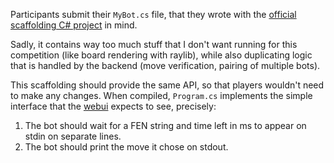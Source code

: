 Participants submit their `MyBot.cs` file, that they wrote with the [official
scaffolding C# project](https://github.com/SebLague/Chess-Challenge) in mind.

Sadly, it contains way too much stuff that I don't want running for this
competition (like board rendering with raylib), while also duplicating logic
that is handled by the backend (move verification, pairing of multiple bots).

This scaffolding should provide the same API, so that players wouldn't need to
make any changes. When compiled, `Program.cs` implements the simple interface
that the [webui](../) expects to see, precisely:
 1) The bot should wait for a FEN string and time left in ms to appear on stdin on separate lines.
 2) The bot should print the move it chose on stdout.
